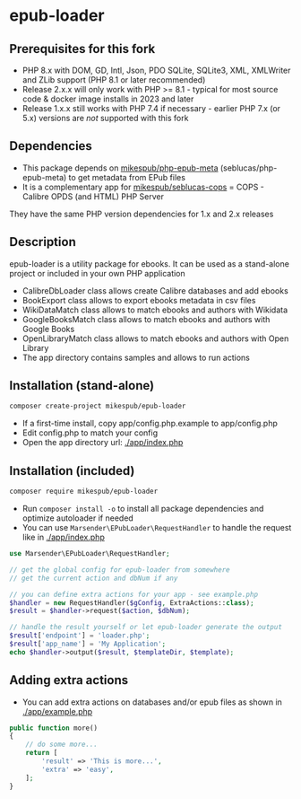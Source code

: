 # epub-loader

## Prerequisites for this fork
-	PHP 8.x with DOM, GD, Intl, Json, PDO SQLite, SQLite3, XML, XMLWriter and ZLib support (PHP 8.1 or later recommended)
- Release 2.x.x will only work with PHP >= 8.1 - typical for most source code & docker image installs in 2023 and later
- Release 1.x.x still works with PHP 7.4 if necessary - earlier PHP 7.x (or 5.x) versions are *not* supported with this fork

## Dependencies

- This package depends on [mikespub/php-epub-meta](https://packagist.org/packages/mikespub/php-epub-meta) (seblucas/php-epub-meta) to get metadata from EPub files
- It is a complementary app for [mikespub/seblucas-cops](https://packagist.org/packages/mikespub/seblucas-cops) = COPS - Calibre OPDS (and HTML) PHP Server

They have the same PHP version dependencies for 1.x and 2.x releases

## Description

epub-loader is a utility package for ebooks. It can be used as a stand-alone project or included in your own PHP application

- CalibreDbLoader class allows create Calibre databases and add ebooks
- BookExport class allows to export ebooks metadata in csv files
- WikiDataMatch class allows to match ebooks and authors with Wikidata
- GoogleBooksMatch class allows to match ebooks and authors with Google Books
- OpenLibraryMatch class allows to match ebooks and authors with Open Library
- The app directory contains samples and allows to run actions

## Installation (stand-alone)

```sh
composer create-project mikespub/epub-loader
```

- If a first-time install, copy app/config.php.example to app/config.php
- Edit config.php to match your config
- Open the app directory url: [./app/index.php](./app/index.php)

## Installation (included)

```sh
composer require mikespub/epub-loader
```

- Run `composer install -o` to install all package dependencies and optimize autoloader if needed
- You can use `Marsender\EPubLoader\RequestHandler` to handle the request like in [./app/index.php](./app/index.php)

```php
use Marsender\EPubLoader\RequestHandler;

// get the global config for epub-loader from somewhere
// get the current action and dbNum if any

// you can define extra actions for your app - see example.php
$handler = new RequestHandler($gConfig, ExtraActions::class);
$result = $handler->request($action, $dbNum);

// handle the result yourself or let epub-loader generate the output
$result['endpoint'] = 'loader.php';
$result['app_name'] = 'My Application';
echo $handler->output($result, $templateDir, $template);
```

## Adding extra actions

- You can add extra actions on databases and/or epub files as shown in [./app/example.php](./app/example.php)
```php
public function more()
{
    // do some more...
    return [
        'result' => 'This is more...',
        'extra' => 'easy',
    ];
}
```
